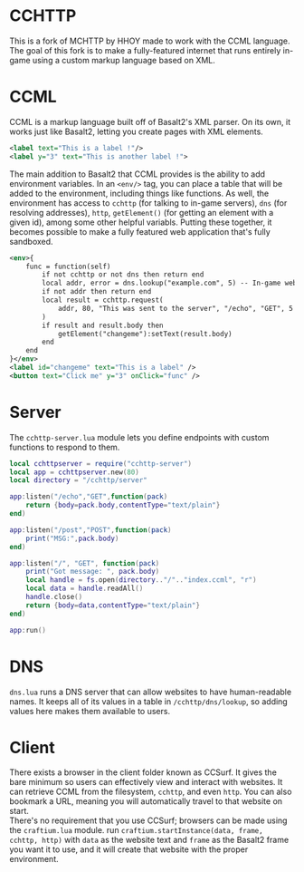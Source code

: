 # CCHTTP
This is a fork of MCHTTP by HHOY made to work with the CCML language.
The goal of this fork is to make a fully-featured internet that runs entirely in-game using a custom markup language based on XML.
# CCML
CCML is a markup language built off of Basalt2's XML parser. On its own, it works just like Basalt2, letting you create pages with XML elements.
```xml
<label text="This is a label !"/>
<label y="3" text="This is another label !">
```
The main addition to Basalt2 that CCML provides is the ability to add environment variables. In an `<env/>` tag, you can place a table that will be added to the environment, including things like functions. As well, the environment has access to `cchttp` (for talking to in-game servers), `dns` (for resolving addresses), `http`, `getElement()` (for getting an element with a given id), among some other helpful variabls. Putting these together, it becomes possible to make a fully featured web application that's fully sandboxed.
```xml
<env>{
    func = function(self)
        if not cchttp or not dns then return end
        local addr, error = dns.lookup("example.com", 5) -- In-game website with a "/echo" endpoint
        if not addr then return end
        local result = cchttp.request(
            addr, 80, "This was sent to the server", "/echo", "GET", 5
        )
        if result and result.body then
            getElement("changeme"):setText(result.body)
        end
    end
}</env>
<label id="changeme" text="This is a label" />
<button text="Click me" y="3" onClick="func" />
```
# Server
The `cchttp-server.lua` module lets you define endpoints with custom functions to respond to them.
```lua
local cchttpserver = require("cchttp-server")
local app = cchttpserver.new(80)
local directory = "/cchttp/server"

app:listen("/echo","GET",function(pack)
    return {body=pack.body,contentType="text/plain"}
end)

app:listen("/post","POST",function(pack)
    print("MSG:",pack.body)
end)

app:listen("/", "GET", function(pack)
    print("Got message: ", pack.body)
    local handle = fs.open(directory.."/".."index.ccml", "r")
    local data = handle.readAll()
    handle.close()
    return {body=data,contentType="text/plain"}
end)

app:run()
```
# DNS
`dns.lua` runs a DNS server that can allow websites to have human-readable names. It keeps all of its values in a table in `/cchttp/dns/lookup`, so adding values here makes them available to users.
# Client
There exists a browser in the client folder known as CCSurf. It gives the bare minimum so users can effectively view and interact with websites. It can retrieve CCML from the filesystem, `cchttp`, and even `http`. You can also bookmark a URL, meaning you will automatically travel to that website on start. 
<br>
There's no requirement that you use CCSurf; browsers can be made using the `craftium.lua` module. run `craftium.startInstance(data, frame, cchttp, http)` with `data` as the website text and `frame` as the Basalt2 frame you want it to use, and it will create that website with the proper environment.